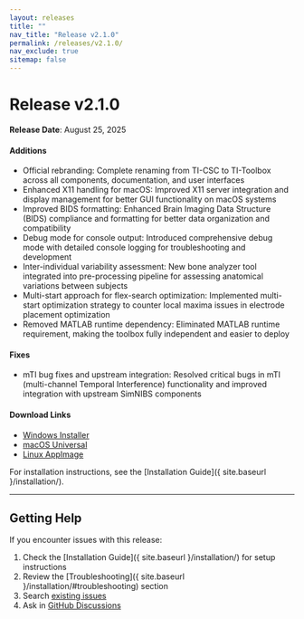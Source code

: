```yaml
---
layout: releases
title: ""
nav_title: "Release v2.1.0"
permalink: /releases/v2.1.0/
nav_exclude: true
sitemap: false
---
```


# Release v2.1.0

**Release Date**: August 25, 2025

#### Additions
- Official rebranding: Complete renaming from TI-CSC to TI-Toolbox across all components, documentation, and user interfaces
- Enhanced X11 handling for macOS: Improved X11 server integration and display management for better GUI functionality on macOS systems
- Improved BIDS formatting: Enhanced Brain Imaging Data Structure (BIDS) compliance and formatting for better data organization and compatibility
- Debug mode for console output: Introduced comprehensive debug mode with detailed console logging for troubleshooting and development
- Inter-individual variability assessment: New bone analyzer tool integrated into pre-processing pipeline for assessing anatomical variations between subjects
- Multi-start approach for flex-search optimization: Implemented multi-start optimization strategy to counter local maxima issues in electrode placement optimization
- Removed MATLAB runtime dependency: Eliminated MATLAB runtime requirement, making the toolbox fully independent and easier to deploy

#### Fixes
- mTI bug fixes and upstream integration: Resolved critical bugs in mTI (multi-channel Temporal Interference) functionality and improved integration with upstream SimNIBS components

#### Download Links
- [Windows Installer](https://github.com/idossha/TI-Toolbox/releases/download/v2.1.0/TI-Toolbox-Windows.exe)
- [macOS Universal](https://github.com/idossha/TI-Toolbox/releases/download/v2.1.0/TemporalInterferenceToolbox-macOS-universal.zip)
- [Linux AppImage](https://github.com/idossha/TI-Toolbox/releases/download/v2.1.0/TemporalInterferenceToolbox-Linux-x86_64.AppImage)

For installation instructions, see the [Installation Guide]({ site.baseurl }/installation/).

---

## Getting Help

If you encounter issues with this release:

1. Check the [Installation Guide]({ site.baseurl }/installation/) for setup instructions
2. Review the [Troubleshooting]({ site.baseurl }/installation/#troubleshooting) section
3. Search [existing issues](https://github.com/idossha/TI-Toolbox/issues)
4. Ask in [GitHub Discussions](https://github.com/idossha/TI-Toolbox/discussions)
